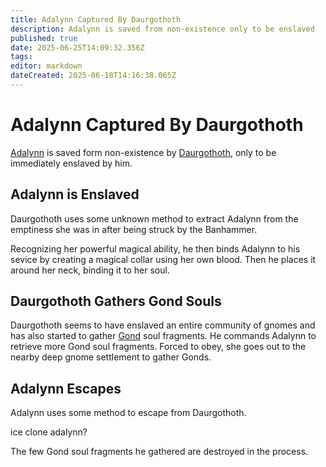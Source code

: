 ```yaml
---
title: Adalynn Captured By Daurgothoth
description: Adalynn is saved from non-existence only to be enslaved
published: true
date: 2025-06-25T14:09:32.356Z
tags: 
editor: markdown
dateCreated: 2025-06-18T14:16:38.065Z
---
```


# Adalynn Captured By Daurgothoth
[Adalynn](/characters/adalynn) is saved form non-existence by [Daurgothoth](/characters/daurgothoth), only to be immediately enslaved by him.


## Adalynn is Enslaved
Daurgothoth uses some unknown method to extract Adalynn from the emptiness she was in after being struck by the Banhammer. 

Recognizing her powerful magical ability, he then binds Adalynn to his sevice by creating a magical collar using her own blood. Then he places it around her neck, binding it to her soul.


## Daurgothoth Gathers Gond Souls
Daurgothoth seems to have enslaved an entire community of gnomes and has also started to gather [Gond](/characters/Gond) soul fragments. He commands Adalynn to retrieve more Gond soul fragments. Forced to obey, she goes out to the nearby deep gnome settlement to gather Gonds.


## Adalynn Escapes

Adalynn uses some method to escape from Daurgothoth.

ice clone adalynn?

The few Gond soul fragments he gathered are destroyed in the process.



